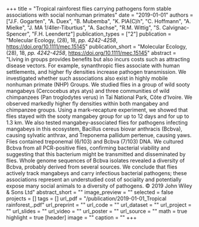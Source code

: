 +++
title = "Tropical rainforest flies carrying pathogens form stable associations with social nonhuman primates"
date = "2019-01-01"
authors = ["J.F. Gogarten", "A. Duex", "B. Mubemba", "K. PlA(C)h", "C. Hoffmann", "A. Mielke", "J. MA 1/4ller-Tiburtius", "A. Sachse", "R.M. Wittig", "S. Calvignac-Spencer", "F.H. Leendertz"]
publication_types = ["2"]
publication = "Molecular Ecology, (28), 18, _pp. 4242-4258_, https://doi.org/10.1111/mec.15145"
publication_short = "Molecular Ecology, (28), 18, _pp. 4242-4258_, https://doi.org/10.1111/mec.15145"
abstract = "Living in groups provides benefits but also incurs costs such as attracting disease vectors. For example, synanthropic flies associate with human settlements, and higher fly densities increase pathogen transmission. We investigated whether such associations also exist in highly mobile nonhuman primate (NHP) Groups. We studied flies in a group of wild sooty mangabeys (Cercocebus atys atys) and three communities of wild chimpanzees (Pan troglodytes verus) in Taï National Park, Côte d'Ivoire. We observed markedly higher fly densities within both mangabey and chimpanzee groups. Using a mark–recapture experiment, we showed that flies stayed with the sooty mangabey group for up to 12 days and for up to 1.3 km. We also tested mangabey-associated flies for pathogens infecting mangabeys in this ecosystem, Bacillus cereus biovar anthracis (Bcbva), causing sylvatic anthrax, and Treponema pallidum pertenue, causing yaws. Flies contained treponemal (6/103) and Bcbva (7/103) DNA. We cultured Bcbva from all PCR-positive flies, confirming bacterial viability and suggesting that this bacterium might be transmitted and disseminated by flies. Whole genome sequences of Bcbva isolates revealed a diversity of Bcbva, probably derived from several sources. We conclude that flies actively track mangabeys and carry infectious bacterial pathogens; these associations represent an understudied cost of sociality and potentially expose many social animals to a diversity of pathogens. © 2019 John Wiley & Sons Ltd"
abstract_short = ""
image_preview = ""
selected = false
projects = []
tags = []
url_pdf = "/publication/2019-01-01_Tropical rainforest_.pdf"
url_preprint = ""
url_code = ""
url_dataset = ""
url_project = ""
url_slides = ""
url_video = ""
url_poster = ""
url_source = ""
math = true
highlight = true
[header]
image = ""
caption = ""
+++
